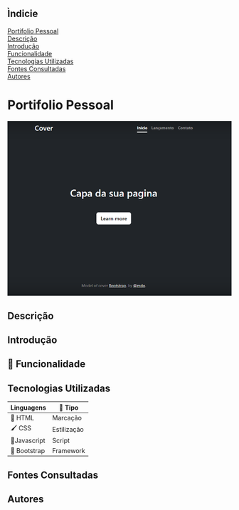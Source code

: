 ## Ìndicie

[Portifolio Pessoal](#portifolio-pessoal)  
[Descrição](#descrição)  
[Introdução](#introdução)  
[Funcionalidade](#funcionalidade)  
[Tecnologias Utilizadas](#tecnologias-utilizadas)  
[Fontes Consultadas](#fontes-consultadas)  
[Autores](#autores)  

# Portifolio Pessoal

![Capa do projeto](imgs/page.PNG)

## Descrição

## Introdução

## :hammer: Funcionalidade


## Tecnologias Utilizadas

| Linguagens |  📘 Tipo    |
|------------|------------|
| 📄  HTML    |  Marcação  |
|  🖌️  CSS     |  Estilização  |
| 🤖Javascript |   Script   |
|📖 Bootstrap |  Framework  |

## Fontes Consultadas

## Autores
